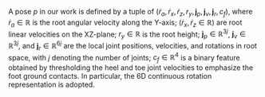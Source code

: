 A pose $p$ in our work is defined by a tuple of $(\dot{r}_a, \dot{r}_x, \dot{r}_z, r_y, \mathbf{j}_p, \mathbf{j}_v, \mathbf{j}_r, c_f)$, where $\dot{r}_a \in \mathbb{R}$ is the root angular velocity along the Y-axis; $(\dot{r}_x, \dot{r}_z \in \mathbb{R})$ are root linear velocities on the XZ-plane; $r_y \in \mathbb{R}$ is the root height; $\mathbf{j}_p \in \mathbb{R}^{3j}$, $\mathbf{j}_v \in \mathbb{R}^{3j}$, and $\mathbf{j}_r \in \mathbb{R}^{6j}$ are the local joint positions, velocities, and rotations in root space, with $j$ denoting the number of joints; $c_f \in \mathbb{R}^4$ is a binary feature obtained by thresholding the heel and toe joint velocities to emphasize the foot ground contacts. In particular, the 6D continuous rotation representation is adopted.